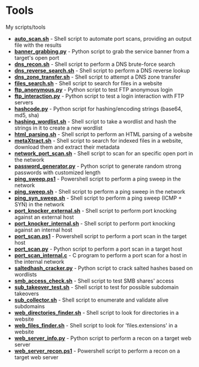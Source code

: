 # Tools
My scripts/tools

* [**auto_scan.sh**](https://github.com/rafaelbaldasso/Tools/blob/main/auto_scan.sh) - Shell script to automate port scans, providing an output file with the results 
* [**banner_grabbing.py**](https://github.com/rafaelbaldasso/Tools/blob/main/banner_grabbing.py) - Python script to grab the service banner from a target's open port 
* [**dns_recon.sh**](https://github.com/rafaelbaldasso/Tools/blob/main/dns_recon.sh) - Shell script to perform a DNS brute-force search
* [**dns_reverse_search.sh**](https://github.com/rafaelbaldasso/Tools/blob/main/dns_reverse_search.sh) - Shell script to perform a DNS reverse lookup
* [**dns_zone_transfer.sh**](https://github.com/rafaelbaldasso/Tools/blob/main/dns_zone_transfer.sh) - Shell script to attempt a DNS zone transfer
* [**files_search.sh**](https://github.com/rafaelbaldasso/Tools/blob/main/files_search.sh) - Shell script to search for files in a website
* [**ftp_anonymous.py**](https://github.com/rafaelbaldasso/Tools/blob/main/ftp_anonymous.py) - Python script to test FTP anonymous login
* [**ftp_interaction.py**](https://github.com/rafaelbaldasso/Tools/blob/main/ftp_interaction.py) - Python script to test a login interaction with FTP servers
* [**hashcode.py**](https://github.com/rafaelbaldasso/Tools/blob/main/hashcode.py) - Python script for hashing/encoding strings (base64, md5, sha)
* [**hashing_wordlist.sh**](https://github.com/rafaelbaldasso/Tools/blob/main/hashing_wordlist.sh) - Shell script to take a wordlist and hash the strings in it to create a new wordlist
* [**html_parsing.sh**](https://github.com/rafaelbaldasso/Tools/blob/main/html_parsing.sh) - Shell script to perform an HTML parsing of a website
* [**metaXtract.sh**](https://github.com/rafaelbaldasso/Tools/blob/main/metaXtract.sh) - Shell script to search for indexed files in a website, download them and extract their metadata
* [**network_port_scan.sh**](https://github.com/rafaelbaldasso/Tools/blob/main/network_port_scan.sh) - Shell script to scan for an specific open port in the network
* [**password_generator.py**](https://github.com/rafaelbaldasso/Tools/blob/main/password_generator.py) - Python script to generate random strong passwords with customized length
* [**ping_sweep.ps1**](https://github.com/rafaelbaldasso/Tools/blob/main/ping_sweep.ps1) - Powershell script to perform a ping sweep in the network
* [**ping_sweep.sh**](https://github.com/rafaelbaldasso/Tools/blob/main/ping_sweep.sh) - Shell script to perform a ping sweep in the network
* [**ping_syn_sweep.sh**](https://github.com/rafaelbaldasso/Tools/blob/main/ping_syn_sweep.sh) - Shell script to perform a ping sweep (ICMP + SYN) in the network
* [**port_knocker_external.sh**](https://github.com/rafaelbaldasso/Tools/blob/main/port_knocker_external.sh) - Shell script to perform port knocking against an external host
* [**port_knocker_internal.sh**](https://github.com/rafaelbaldasso/Tools/blob/main/port_knocker_internal.sh) - Shell script to perform port knocking against an internal host
* [**port_scan.ps1**](https://github.com/rafaelbaldasso/Tools/blob/main/port_scan.ps1) - Powershell script to perform a port scan in the target host
* [**port_scan.py**](https://github.com/rafaelbaldasso/Tools/blob/main/port_scan.py) - Python script to perform a port scan in a target host
* [**port_scan_internal.c**](https://github.com/rafaelbaldasso/Tools/blob/main/port_scan_internal.c) - C program to perform a port scan for a host in the internal network
* [**saltedhash_cracker.py**](https://github.com/rafaelbaldasso/Tools/blob/main/saltedhash_cracker.py) - Python script to crack salted hashes based on wordlists
* [**smb_access_check.sh**](https://github.com/0xDuskr/Tools/blob/main/smb_access_check.sh) - Shell script to test SMB shares' access 
* [**sub_takeover_test.sh**](https://github.com/rafaelbaldasso/Tools/blob/main/sub_takeover_test.sh) - Shell script to test for possible subdomain takeovers
* [**sub_collector.sh**](https://github.com/0xDuskr/Tools/blob/main/sub_collector.sh) - Shell script to enumerate and validate alive subdomains
* [**web_directories_finder.sh**](https://github.com/rafaelbaldasso/Tools/blob/main/web_directories_finder.sh) - Shell script to look for directories in a website
* [**web_files_finder.sh**](https://github.com/rafaelbaldasso/Tools/blob/main/web_files_finder.sh) - Shell script to look for 'files.extensions' in a website
* [**web_server_info.py**](https://github.com/rafaelbaldasso/Tools/blob/main/web_server_info.py) - Python script to perform a recon on a target web server 
* [**web_server_recon.ps1**](https://github.com/rafaelbaldasso/Tools/blob/main/web_server_recon.ps1) - Powershell script to perform a recon on a target web server 
